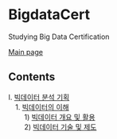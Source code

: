 # BigdataCert
Studying Big Data Certification

[Main page](https://www.notion.so/casselkim/4e46ad7de45746f1b1f6a61164137e4d)  

## Contents
Ⅰ. [빅데이터 분석 기획](https://www.notion.so/casselkim/4517a0d481aa4f4ba3a2b3fbb67fb0eb)  
　1. [빅데이터의 이해](https://www.notion.so/casselkim/4517a0d481aa4f4ba3a2b3fbb67fb0eb#bbed128268a74dab95820e445fb5494d)  
　　 1) [빅데이터 개요 및 활용](https://www.notion.so/casselkim/4517a0d481aa4f4ba3a2b3fbb67fb0eb#329a2aeecab14005bc1f3a99e1b633bd)  
　　 2) [빅데이터 기술 및 제도](https://www.notion.so/casselkim/4517a0d481aa4f4ba3a2b3fbb67fb0eb#e1f2a19a3c1743a794b844693610045d)  

